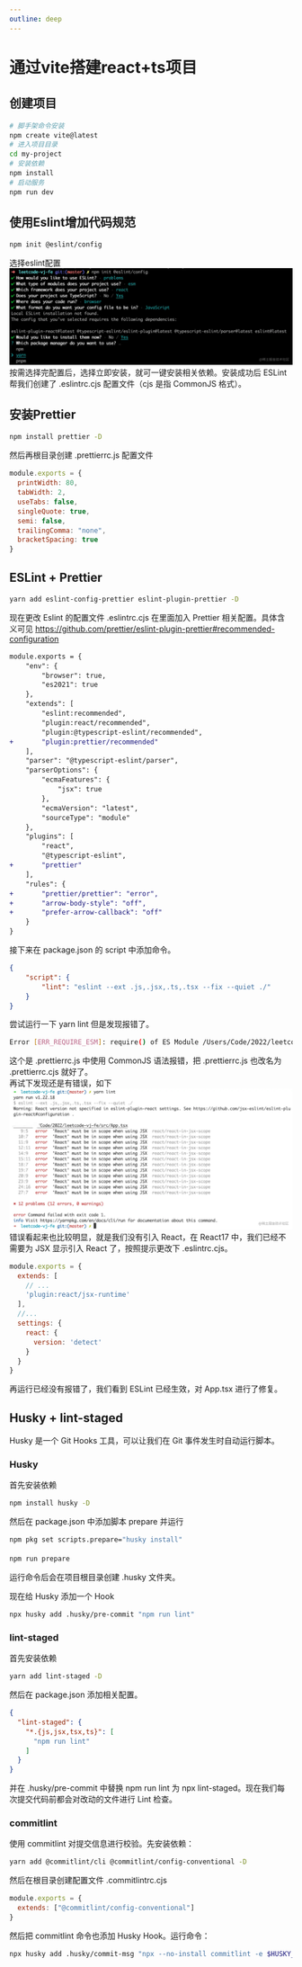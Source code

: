 ```yaml
---
outline: deep
---
```

# 通过vite搭建react+ts项目
## 创建项目
```bash
# 脚手架命令安装
npm create vite@latest
# 进入项目目录
cd my-project
# 安装依赖
npm install
# 启动服务
npm run dev
```
## 使用Eslint增加代码规范
```bash
npm init @eslint/config
```
选择eslint配置
![图片](../../assets/images/react/eslint.webp)
按需选择完配置后，选择立即安装，就可一键安装相关依赖。安装成功后 ESLint 帮我们创建了 .eslintrc.cjs 配置文件（cjs 是指 CommonJS 格式）。
## 安装Prettier
```bash
npm install prettier -D
```
然后再根目录创建 .prettierrc.js 配置文件
```js
module.exports = {
  printWidth: 80,
  tabWidth: 2,
  useTabs: false,
  singleQuote: true,
  semi: false,
  trailingComma: "none",
  bracketSpacing: true
}
```
## ESLint + Prettier
```bash
yarn add eslint-config-prettier eslint-plugin-prettier -D
```
现在更改 Eslint 的配置文件 .eslintrc.cjs 在里面加入 Prettier 相关配置。具体含义可见 https://github.com/prettier/eslint-plugin-prettier#recommended-configuration
```diff
module.exports = {
    "env": {
        "browser": true,
        "es2021": true
    },
    "extends": [
        "eslint:recommended",
        "plugin:react/recommended",
        "plugin:@typescript-eslint/recommended",
+       "plugin:prettier/recommended"
    ],
    "parser": "@typescript-eslint/parser",
    "parserOptions": {
        "ecmaFeatures": {
            "jsx": true
        },
        "ecmaVersion": "latest",
        "sourceType": "module"
    },
    "plugins": [
        "react",
        "@typescript-eslint",
+       "prettier"
    ],
    "rules": {
+       "prettier/prettier": "error",
+       "arrow-body-style": "off",
+       "prefer-arrow-callback": "off"
    }
}
```
接下来在 package.json 的 script 中添加命令。
```json
{
    "script": {
        "lint": "eslint --ext .js,.jsx,.ts,.tsx --fix --quiet ./"
    }
}
```
尝试运行一下 yarn lint 但是发现报错了。
```bash
Error [ERR_REQUIRE_ESM]: require() of ES Module /Users/Code/2022/leetcode-vj-fe/.prettierrc.js from /Users/Code/2022/leetcode-vj-fe/node_modules/prettier/third-party.js not supported.
```
这个是 .prettierrc.js 中使用 CommonJS 语法报错，把 .prettierrc.js 也改名为 .prettierrc.cjs 就好了。  
再试下发现还是有错误，如下
![图片](../../assets/images/react/lint-error.png)
错误看起来也比较明显，就是我们没有引入 React，在 React17 中，我们已经不需要为 JSX 显示引入 React 了，按照提示更改下 .eslintrc.cjs。
```js
module.exports = {
  extends: [
    // ...
    'plugin:react/jsx-runtime'
  ],
  //...
  settings: {
    react: {
      version: 'detect'
    }
  }
}
```
再运行已经没有报错了，我们看到 ESLint 已经生效，对 App.tsx 进行了修复。
## Husky + lint-staged
Husky 是一个 Git Hooks 工具，可以让我们在 Git 事件发生时自动运行脚本。
### Husky
首先安装依赖
```bash
npm install husky -D
```
然后在 package.json 中添加脚本 prepare 并运行
``` bash
npm pkg set scripts.prepare="husky install"

npm run prepare
```
运行命令后会在项目根目录创建 .husky 文件夹。  

现在给 Husky 添加一个 Hook
```bash
npx husky add .husky/pre-commit "npm run lint"
```
### lint-staged
首先安装依赖
```bash
yarn add lint-staged -D
```
然后在 package.json 添加相关配置。
```json
{
  "lint-staged": {
    "*.{js,jsx,tsx,ts}": [
      "npm run lint"
    ]
  }
}
```
并在 .husky/pre-commit 中替换 npm run lint 为 npx lint-staged。现在我们每次提交代码前都会对改动的文件进行 Lint 检查。
### commitlint
使用 commitlint 对提交信息进行校验。先安装依赖：
```bash
yarn add @commitlint/cli @commitlint/config-conventional -D
```
然后在根目录创建配置文件 .commitlintrc.cjs
```js
module.exports = {
  extends: ["@commitlint/config-conventional"]
}
```
然后把 commitlint 命令也添加 Husky Hook。运行命令：

```bash
npx husky add .husky/commit-msg "npx --no-install commitlint -e $HUSKY_GIT_PARAMS"
```
